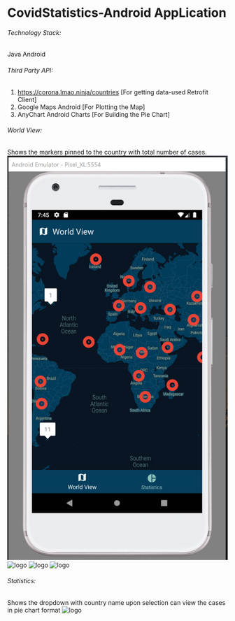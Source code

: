 # CovidStatistics-Android AppLication


###### Technology Stack: 
Java Android

###### Third Party API: 
1.	https://corona.lmao.ninja/countries [For getting data-used Retrofit Client]
2.	Google Maps Android [For Plotting the Map]
3.	AnyChart Android Charts [For Building the Pie Chart]

###### World View: 
Shows the markers pinned to the country with total number of cases.
![GitHub Logo](/images/WorldView.PNG)
![logo](gitimages/WorldView.PNG)
![logo](https://github.com/sheetalpatil217/CovidStatistics-AndroidApp/gitimages/WorldView.PNG)
![logo](https://github.com/sheetalpatil217/CovidStatistics-AndroidApp/gitimages/TotalCases.PNG)


###### Statistics: 
Shows the dropdown with country name upon selection can view the cases in pie chart format
![logo](https://github.com/sheetalpatil217/CovidStatistics-AndroidApp/gitimages/PieChart.PNG)
